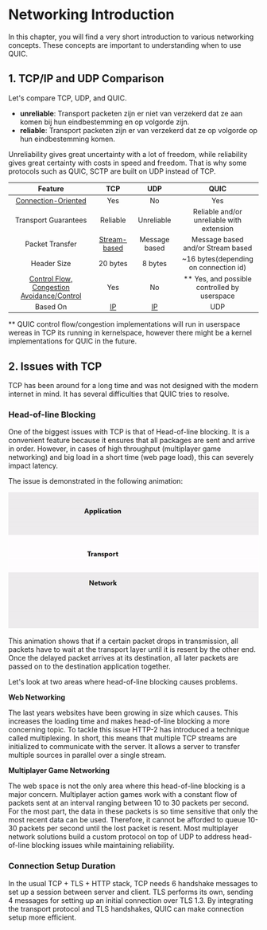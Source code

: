 # Networking Introduction

In this chapter, you will find a very short introduction to various networking concepts. 
These concepts are important to understanding when to use QUIC.

## 1. TCP/IP and UDP Comparison

Let's compare TCP, UDP, and QUIC.

- **unreliable**: Transport packeten zijn er niet van verzekerd dat ze aan komen bij hun eindbestemming en op volgorde zijn. 
- **reliable**: Transport packeten zijn er van verzekerd dat ze op volgorde op hun eindbestemming komen.

Unreliability gives great uncertainty with a lot of freedom, while reliability gives great certainty with costs in speed and freedom.
That is why some protocols such as QUIC, SCTP are built on UDP instead of TCP. 

| Feature |  TCP  | UDP | QUIC
| :-------------: | :-------------: | :-------------: | :-------------: |
|  [Connection-Oriented][6]           |       Yes         | No                       | Yes
|  Transport Guarantees               | Reliable          | Unreliable               | Reliable and/or unreliable with extension 
|  Packet Transfer                    | [Stream-based][4] | Message based            | Message based and/or Stream based
|  Header Size                        |  20 bytes         | 8 bytes                  |  ~16 bytes(depending on connection id)  
|  [Control Flow, Congestion Avoidance/Control][5] | Yes  | No                       |  ** Yes, and possible controlled by userspace                                          
|  Based On | [IP][3]                 | [IP][3]           |  UDP

** QUIC control flow/congestion implementations will run in userspace wereas in TCP its running in kernelspace, 
however there might be a kernel implementations for QUIC in the future.

## 2. Issues with TCP 

TCP has been around for a long time and was not designed with the modern internet in mind. 
It has several difficulties that QUIC tries to resolve. 

### Head-of-line Blocking

One of the biggest issues with TCP is that of Head-of-line blocking. 
It is a convenient feature because it ensures that all packages are sent and arrive in order. 
However, in cases of high throughput (multiplayer game networking) and big load in a short time (web page load), this can severely impact latency.

The issue is demonstrated in the following animation:

![Head of line blocking][animation] 

This animation shows that if a certain packet drops in transmission, all packets have to wait at the transport layer until it is resent by the other end. Once the delayed packet arrives at its destination, all later packets are passed on to the destination application together.

Let's look at two areas where head-of-line blocking causes problems. 

**Web Networking**

The last years websites have been growing in size which causes. 
This increases the loading time and makes head-of-line blocking a more concerning topic. 
To tackle this issue HTTP-2 has introduced a technique called multiplexing. 
In short, this means that multiple TCP streams are initialized to communicate with the server. 
It allows a server to transfer multiple sources in parallel over a single stream.

**Multiplayer Game Networking**

The web space is not the only area where this head-of-line blocking is a major concern.
Multiplayer action games work with a constant flow of packets sent at an interval ranging between 10 to 30 packets per second.
For the most part, the data in these packets is so time sensitive that only the most recent data can be used. 
Therefore, it cannot be afforded to queue 10-30 packets per second until the lost packet is resent.
Most multiplayer network solutions build a custom protocol on top of UDP to address head-of-line blocking issues while maintaining reliability.
   
### Connection Setup Duration

In the usual TCP + TLS + HTTP stack, TCP needs 6 handshake messages to set up a session between server and client. TLS performs its own, sending 4 messages for setting up an initial connection over TLS 1.3. By integrating the transport protocol and TLS handshakes, QUIC can make connection setup more efficient.

[animation]: ./images/hol.gif 

[1]: https://en.wikipedia.org/wiki/Packet_loss
[2]: https://observersupport.viavisolutions.com/html_doc/current/index.html#page/gigastor_hw/packet_deduplicating.html
[3]: https://nl.wikipedia.org/wiki/Internetprotocol
[4]: https://en.wikipedia.org/wiki/Stream_(computing)
[5]: https://en.wikipedia.org/wiki/TCP_congestion_control
[6]: https://en.wikipedia.org/wiki/Connection-oriented_communication
[7]: https://en.wikipedia.org/wiki/Internet_protocol_suite
[8]: https://en.wikipedia.org/wiki/IP_fragmentation
